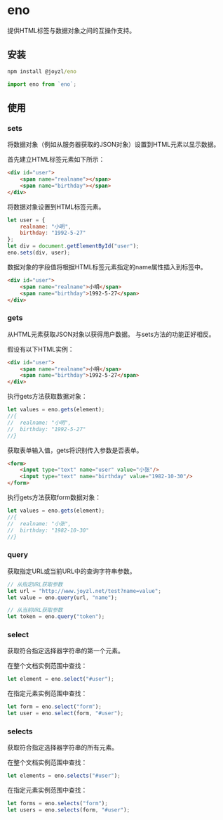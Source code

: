 # eno
提供HTML标签与数据对象之间的互操作支持。

## 安装
``` cmd
npm install @joyzl/eno
```

``` javascript
import eno from `eno`;
```

## 使用

### sets
将数据对象（例如从服务器获取的JSON对象）设置到HTML元素以显示数据。

首先建立HTML标签元素如下所示：
```html
<div id="user">
	<span name="realname"></span>
	<span name="birthday"></span>
</div>
```

将数据对象设置到HTML标签元素。
```javascript
let user = {
	realname: "小明",
	birthday: "1992-5-27"
};
let div = document.getElementById("user");
eno.sets(div, user);
```

数据对象的字段值将根据HTML标签元素指定的name属性插入到标签中。
```html
<div id="user">
	<span name="realname">小明</span>
	<span name="birthday">1992-5-27</span>
</div>
```

### gets
从HTML元素获取JSON对象以获得用户数据。
与sets方法的功能正好相反。

假设有以下HTML实例：
```html
<div id="user">
	<span name="realname">小明</span>
	<span name="birthday">1992-5-27</span>
</div>
```

执行gets方法获取数据对象：
```javascript
let values = eno.gets(element);
//{
//	realname: "小明",
//	birthday: "1992-5-27"
//}
```

获取表单输入值，gets将识别传入参数是否表单。
```html
<form>
	<input type="text" name="user" value="小张"/>
	<input type="text" name="birthday" value="1982-10-30"/>
</form>
```

执行gets方法获取form数据对象：
```javascript
let values = eno.gets(element);
//{
//	realname: "小张",
//	birthday: "1982-10-30"
//}
```


### query
获取指定URL或当前URL中的查询字符串参数。

```javascript
// 从指定URL获取参数
let url = "http://www.joyzl.net/test?name=value";
let value = eno.query(url, "name");

// 从当前URL获取参数
let token = eno.query("token");
```

### select
获取符合指定选择器字符串的第一个元素。

在整个文档实例范围中查找：
```javascript
let element = eno.select("#user");
```

在指定元素实例范围中查找：
```javascript
let form = eno.select("form");
let user = eno.select(form, "#user");
```


### selects
获取符合指定选择器字符串的所有元素。


在整个文档实例范围中查找：
```javascript
let elements = eno.selects("#user");
```


在指定元素实例范围中查找：
```javascript
let forms = eno.selects("form");
let users = eno.selects(form, "#user");
```
